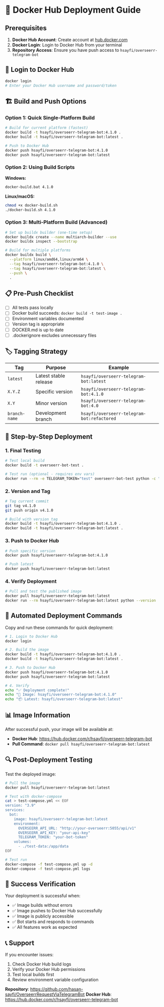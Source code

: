 # 🚀 Docker Hub Deployment Guide

## Prerequisites

1. **Docker Hub Account**: Create account at [hub.docker.com](https://hub.docker.com)
2. **Docker Login**: Login to Docker Hub from your terminal
3. **Repository Access**: Ensure you have push access to `hsayfi/overseerr-telegram-bot`

## 🔐 Login to Docker Hub

```bash
docker login
# Enter your Docker Hub username and password/token
```

## 🏗️ Build and Push Options

### Option 1: Quick Single-Platform Build

```bash
# Build for current platform (fastest)
docker build -t hsayfi/overseerr-telegram-bot:4.1.0 .
docker build -t hsayfi/overseerr-telegram-bot:latest .

# Push to Docker Hub
docker push hsayfi/overseerr-telegram-bot:4.1.0
docker push hsayfi/overseerr-telegram-bot:latest
```

### Option 2: Using Build Scripts

**Windows:**
```cmd
docker-build.bat 4.1.0
```

**Linux/macOS:**
```bash
chmod +x docker-build.sh
./docker-build.sh 4.1.0
```

### Option 3: Multi-Platform Build (Advanced)

```bash
# Set up buildx builder (one-time setup)
docker buildx create --name multiarch-builder --use
docker buildx inspect --bootstrap

# Build for multiple platforms
docker buildx build \
  --platform linux/amd64,linux/arm64 \
  --tag hsayfi/overseerr-telegram-bot:4.1.0 \
  --tag hsayfi/overseerr-telegram-bot:latest \
  --push \
  .
```

## 📋 Pre-Push Checklist

- [ ] All tests pass locally
- [ ] Docker build succeeds: `docker build -t test-image .`
- [ ] Environment variables documented
- [ ] Version tag is appropriate
- [ ] DOCKER.md is up to date
- [ ] .dockerignore excludes unnecessary files

## 🏷️ Tagging Strategy

| Tag | Purpose | Example |
|-----|---------|---------|
| `latest` | Latest stable release | `hsayfi/overseerr-telegram-bot:latest` |
| `X.Y.Z` | Specific version | `hsayfi/overseerr-telegram-bot:4.1.0` |
| `X.Y` | Minor version | `hsayfi/overseerr-telegram-bot:4.0` |
| `branch-name` | Development branch | `hsayfi/overseerr-telegram-bot:refactored` |

## 🎯 Step-by-Step Deployment

### 1. Final Testing
```bash
# Test local build
docker build -t overseerr-bot-test .

# Test run (optional - requires env vars)
docker run --rm -e TELEGRAM_TOKEN="test" overseerr-bot-test python -c "import bot; print('Import successful')"
```

### 2. Version and Tag
```bash
# Tag current commit
git tag v4.1.0
git push origin v4.1.0

# Build with version tag
docker build -t hsayfi/overseerr-telegram-bot:4.1.0 .
docker build -t hsayfi/overseerr-telegram-bot:latest .
```

### 3. Push to Docker Hub
```bash
# Push specific version
docker push hsayfi/overseerr-telegram-bot:4.1.0

# Push latest
docker push hsayfi/overseerr-telegram-bot:latest
```

### 4. Verify Deployment
```bash
# Pull and test the published image
docker pull hsayfi/overseerr-telegram-bot:latest
docker run --rm hsayfi/overseerr-telegram-bot:latest python --version
```

## 🎯 Automated Deployment Commands

Copy and run these commands for quick deployment:

```bash
# 1. Login to Docker Hub
docker login

# 2. Build the image
docker build -t hsayfi/overseerr-telegram-bot:4.1.0 .
docker build -t hsayfi/overseerr-telegram-bot:latest .

# 3. Push to Docker Hub
docker push hsayfi/overseerr-telegram-bot:4.1.0
docker push hsayfi/overseerr-telegram-bot:latest

# 4. Verify
echo "✅ Deployment complete!"
echo "🐳 Image: hsayfi/overseerr-telegram-bot:4.1.0"
echo "📦 Latest: hsayfi/overseerr-telegram-bot:latest"
```

## 📊 Image Information

After successful push, your image will be available at:
- **Docker Hub**: https://hub.docker.com/r/hsayfi/overseerr-telegram-bot
- **Pull Command**: `docker pull hsayfi/overseerr-telegram-bot:latest`

## 🔍 Post-Deployment Testing

Test the deployed image:

```bash
# Pull the image
docker pull hsayfi/overseerr-telegram-bot:latest

# Test with docker-compose
cat > test-compose.yml << EOF
version: "3.9"
services:
  bot:
    image: hsayfi/overseerr-telegram-bot:latest
    environment:
      OVERSEERR_API_URL: "http://your-overseerr:5055/api/v1"
      OVERSEERR_API_KEY: "your-api-key"
      TELEGRAM_TOKEN: "your-bot-token"
    volumes:
      - ./test-data:/app/data
EOF

# Test run
docker-compose -f test-compose.yml up -d
docker-compose -f test-compose.yml logs
```

## 🎉 Success Verification

Your deployment is successful when:
- ✅ Image builds without errors
- ✅ Image pushes to Docker Hub successfully
- ✅ Image is publicly accessible
- ✅ Bot starts and responds to commands
- ✅ All features work as expected

## 📞 Support

If you encounter issues:
1. Check Docker Hub build logs
2. Verify your Docker Hub permissions
3. Test local builds first
4. Review environment variable configuration

**Repository**: https://github.com/hasan-sayfi/OverseerrRequestViaTelegramBot
**Docker Hub**: https://hub.docker.com/r/hsayfi/overseerr-telegram-bot
